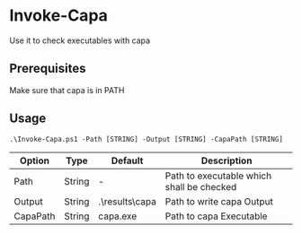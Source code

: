 # Invoke-Capa

Use it to check executables with capa  

## Prerequisites

Make sure that capa is in PATH

## Usage

`.\Invoke-Capa.ps1 -Path [STRING] -Output [STRING] -CapaPath [STRING]`

| Option   | Type   | Default        | Description                               |
| -------- | ------ | -------------- | ----------------------------------------- |
| Path     | String | -              | Path to executable which shall be checked |
| Output   | String | .\results\capa | Path to write capa Output                 |
| CapaPath | String | capa.exe       | Path to capa Executable                   |